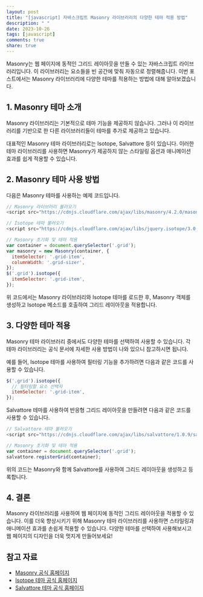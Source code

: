 ```yaml
---
layout: post
title: "[javascript] 자바스크립트 Masonry 라이브러리의 다양한 테마 적용 방법"
description: " "
date: 2023-10-26
tags: [javascript]
comments: true
share: true
---
```


Masonry는 웹 페이지에 동적인 그리드 레이아웃을 만들 수 있는 자바스크립트 라이브러리입니다. 이 라이브러리는 요소들을 빈 공간에 맞춰 자동으로 정렬해줍니다. 이번 포스트에서는 Masonry 라이브러리에 다양한 테마를 적용하는 방법에 대해 알아보겠습니다.

## 1. Masonry 테마 소개

Masonry 라이브러리는 기본적으로 테마 기능을 제공하지 않습니다. 그러나 이 라이브러리를 기반으로 한 다른 라이브러리들이 테마를 추가로 제공하고 있습니다. 

대표적인 Masonry 테마 라이브러리로는 Isotope, Salvattore 등이 있습니다. 이러한 테마 라이브러리를 사용하면 Masonry가 제공하지 않는 스타일링 옵션과 애니메이션 효과를 쉽게 적용할 수 있습니다.

## 2. Masonry 테마 사용 방법

다음은 Masonry 테마를 사용하는 예제 코드입니다.

```javascript
// Masonry 라이브러리 불러오기
<script src="https://cdnjs.cloudflare.com/ajax/libs/masonry/4.2.0/masonry.pkgd.min.js"></script>

// Isotope 테마 불러오기
<script src="https://cdnjs.cloudflare.com/ajax/libs/jquery.isotope/3.0.6/isotope.pkgd.min.js"></script>

// Masonry 초기화 및 테마 적용
var container = document.querySelector('.grid');
var masonry = new Masonry(container, {
  itemSelector: '.grid-item',
  columnWidth: '.grid-sizer',
});
$('.grid').isotope({
  itemSelector: '.grid-item',
});
```

위 코드에서는 Masonry 라이브러리와 Isotope 테마를 로드한 후, Masonry 객체를 생성하고 Isotope 메소드를 호출하여 그리드 레이아웃을 적용합니다.

## 3. 다양한 테마 적용

Masonry 테마 라이브러리 중에서도 다양한 테마를 선택하여 사용할 수 있습니다. 각 테마 라이브러리는 공식 문서에 자세한 사용 방법이 나와 있으니 참고하시면 됩니다.

예를 들어, Isotope 테마를 사용하여 필터링 기능을 추가하려면 다음과 같은 코드를 사용할 수 있습니다.

```javascript
$('.grid').isotope({
  // 필터링할 요소 선택자
  itemSelector: '.grid-item',
});
```

Salvattore 테마를 사용하여 반응형 그리드 레이아웃을 만들려면 다음과 같은 코드를 사용할 수 있습니다.

```javascript
// Salvattore 테마 불러오기
<script src="https://cdnjs.cloudflare.com/ajax/libs/salvattore/1.0.9/salvattore.min.js"></script>

// Masonry 초기화 및 테마 적용
var container = document.querySelector('.grid');
salvattore.registerGrid(container);
```

위의 코드는 Masonry와 함께 Salvattore를 사용하여 그리드 레이아웃을 생성하고 등록합니다.

## 4. 결론

Masonry 라이브러리를 사용하여 웹 페이지에 동적인 그리드 레이아웃을 적용할 수 있습니다. 이를 더욱 향상시키기 위해 Masonry 테마 라이브러리를 사용하면 스타일링과 애니메이션 효과를 손쉽게 적용할 수 있습니다. 다양한 테마를 선택하여 사용해보시고 웹 페이지의 디자인을 더욱 멋지게 만들어보세요!

## 참고 자료

- [Masonry 공식 홈페이지](https://masonry.desandro.com/)
- [Isotope 테마 공식 홈페이지](https://isotope.metafizzy.co/)
- [Salvattore 테마 공식 홈페이지](https://salvattore.js.org/)